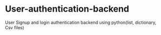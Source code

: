 # User-authentication-backend
User Signup and login authentication backend using python(list, dictionary, Csv files)
